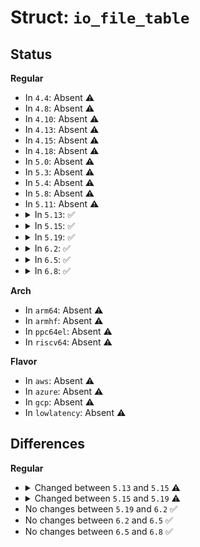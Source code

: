 # Struct: <code>io_file_table</code>

## Status
<b>Regular</b>
<ul>
<li>
In <code>4.4</code>: Absent ⚠️
</li>
<li>
In <code>4.8</code>: Absent ⚠️
</li>
<li>
In <code>4.10</code>: Absent ⚠️
</li>
<li>
In <code>4.13</code>: Absent ⚠️
</li>
<li>
In <code>4.15</code>: Absent ⚠️
</li>
<li>
In <code>4.18</code>: Absent ⚠️
</li>
<li>
In <code>5.0</code>: Absent ⚠️
</li>
<li>
In <code>5.3</code>: Absent ⚠️
</li>
<li>
In <code>5.4</code>: Absent ⚠️
</li>
<li>
In <code>5.8</code>: Absent ⚠️
</li>
<li>
In <code>5.11</code>: Absent ⚠️
</li>
<li>
<details>
<summary>In <code>5.13</code>: ✅</summary>

```c
struct io_file_table {
    struct io_fixed_file **files;
};
```
</details>
</li>
<li>
<details>
<summary>In <code>5.15</code>: ✅</summary>

```c
struct io_file_table {
    struct io_fixed_file *files;
};
```
</details>
</li>
<li>
<details>
<summary>In <code>5.19</code>: ✅</summary>

```c
struct io_file_table {
    struct io_fixed_file *files;
    long unsigned int *bitmap;
    unsigned int alloc_hint;
};
```
</details>
</li>
<li>
<details>
<summary>In <code>6.2</code>: ✅</summary>

```c
struct io_file_table {
    struct io_fixed_file *files;
    long unsigned int *bitmap;
    unsigned int alloc_hint;
};
```
</details>
</li>
<li>
<details>
<summary>In <code>6.5</code>: ✅</summary>

```c
struct io_file_table {
    struct io_fixed_file *files;
    long unsigned int *bitmap;
    unsigned int alloc_hint;
};
```
</details>
</li>
<li>
<details>
<summary>In <code>6.8</code>: ✅</summary>

```c
struct io_file_table {
    struct io_fixed_file *files;
    long unsigned int *bitmap;
    unsigned int alloc_hint;
};
```
</details>
</li>
</ul>
<b>Arch</b>
<ul>
<li>
In <code>arm64</code>: Absent ⚠️
</li>
<li>
In <code>armhf</code>: Absent ⚠️
</li>
<li>
In <code>ppc64el</code>: Absent ⚠️
</li>
<li>
In <code>riscv64</code>: Absent ⚠️
</li>
</ul>
<b>Flavor</b>
<ul>
<li>
In <code>aws</code>: Absent ⚠️
</li>
<li>
In <code>azure</code>: Absent ⚠️
</li>
<li>
In <code>gcp</code>: Absent ⚠️
</li>
<li>
In <code>lowlatency</code>: Absent ⚠️
</li>
</ul>

## Differences
<b>Regular</b>
<ul>
<li>
<details>
<summary>Changed between <code>5.13</code> and <code>5.15</code> ⚠️</summary>
<ul>
<li>
<b>Field type changed. </b>
<code>struct io_fixed_file **files</code> ➡️ <code>struct io_fixed_file *files</code>
</li>
</ul>
</details>
</li>
<li>
<details>
<summary>Changed between <code>5.15</code> and <code>5.19</code> ⚠️</summary>
<ul>
<li>
<b>Field added. </b>
<code>long unsigned int *bitmap</code>
</li>
<li>
<b>Field added. </b>
<code>unsigned int alloc_hint</code>
</li>
</ul>
</details>
</li>
<li>
No changes between <code>5.19</code> and <code>6.2</code> ✅
</li>
<li>
No changes between <code>6.2</code> and <code>6.5</code> ✅
</li>
<li>
No changes between <code>6.5</code> and <code>6.8</code> ✅
</li>
</ul>
